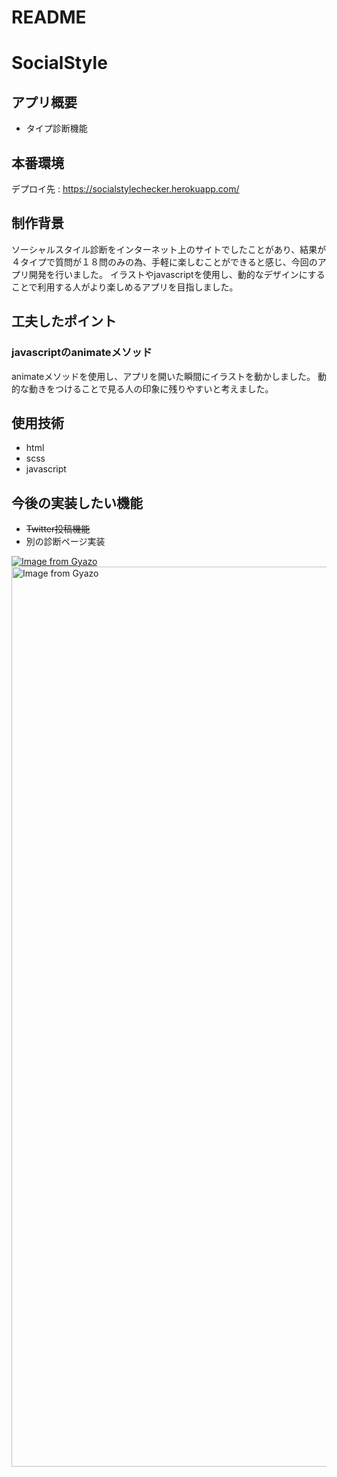 # README

# SocialStyle

## アプリ概要
- タイプ診断機能

## 本番環境
デプロイ先 : https://socialstylechecker.herokuapp.com/  

## 制作背景
ソーシャルスタイル診断をインターネット上のサイトでしたことがあり、結果が４タイプで質問が１８問のみの為、手軽に楽しむことができると感じ、今回のアプリ開発を行いました。
イラストやjavascriptを使用し、動的なデザインにすることで利用する人がより楽しめるアプリを目指しました。

## 工夫したポイント
### javascriptのanimateメソッド
animateメソッドを使用し、アプリを開いた瞬間にイラストを動かしました。
動的な動きをつけることで見る人の印象に残りやすいと考えました。

## 使用技術
- html
- scss
- javascript

## 今後の実装したい機能
- ~~Twitter投稿機能~~
- 別の診断ページ実装

[![Image from Gyazo](https://i.gyazo.com/b09c93c7924e03253d9b23b94e65d95a.gif)](https://gyazo.com/b09c93c7924e03253d9b23b94e65d95a)
<a href="https://gyazo.com/318ea5d029514a29c259e097529c267b"><img src="https://i.gyazo.com/318ea5d029514a29c259e097529c267b.png" alt="Image from Gyazo" width="1440"/></a>
